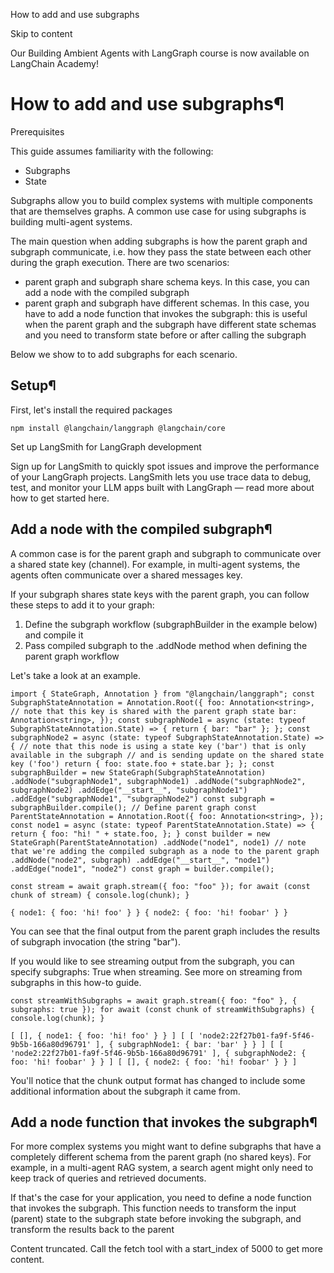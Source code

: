How to add and use subgraphs

Skip to content

Our Building Ambient Agents with LangGraph course is now available on LangChain Academy!

# How to add and use subgraphs¶

Prerequisites

This guide assumes familiarity with the following:

* Subgraphs
* State

Subgraphs allow you to build complex systems with multiple components that are themselves graphs. A common use case for using subgraphs is building multi-agent systems.

The main question when adding subgraphs is how the parent graph and subgraph communicate, i.e. how they pass the state between each other during the graph execution. There are two scenarios:

* parent graph and subgraph share schema keys. In this case, you can add a node with the compiled subgraph
* parent graph and subgraph have different schemas. In this case, you have to add a node function that invokes the subgraph: this is useful when the parent graph and the subgraph have different state schemas and you need to transform state before or after calling the subgraph

Below we show to to add subgraphs for each scenario.

## Setup¶

First, let's install the required packages

```
npm install @langchain/langgraph @langchain/core
```

Set up LangSmith for LangGraph development

Sign up for LangSmith to quickly spot issues and improve the performance of your LangGraph projects. LangSmith lets you use trace data to debug, test, and monitor your LLM apps built with LangGraph — read more about how to get started here.

## Add a node with the compiled subgraph¶

A common case is for the parent graph and subgraph to communicate over a shared state key (channel). For example, in multi-agent systems, the agents often communicate over a shared messages key.

If your subgraph shares state keys with the parent graph, you can follow these steps to add it to your graph:

1. Define the subgraph workflow (subgraphBuilder in the example below) and compile it
2. Pass compiled subgraph to the .addNode method when defining the parent graph workflow

Let's take a look at an example.

```
import { StateGraph, Annotation } from "@langchain/langgraph"; const SubgraphStateAnnotation = Annotation.Root({ foo: Annotation<string>, // note that this key is shared with the parent graph state bar: Annotation<string>, }); const subgraphNode1 = async (state: typeof SubgraphStateAnnotation.State) => { return { bar: "bar" }; }; const subgraphNode2 = async (state: typeof SubgraphStateAnnotation.State) => { // note that this node is using a state key ('bar') that is only available in the subgraph // and is sending update on the shared state key ('foo') return { foo: state.foo + state.bar }; }; const subgraphBuilder = new StateGraph(SubgraphStateAnnotation) .addNode("subgraphNode1", subgraphNode1) .addNode("subgraphNode2", subgraphNode2) .addEdge("__start__", "subgraphNode1") .addEdge("subgraphNode1", "subgraphNode2") const subgraph = subgraphBuilder.compile(); // Define parent graph const ParentStateAnnotation = Annotation.Root({ foo: Annotation<string>, }); const node1 = async (state: typeof ParentStateAnnotation.State) => { return { foo: "hi! " + state.foo, }; } const builder = new StateGraph(ParentStateAnnotation) .addNode("node1", node1) // note that we're adding the compiled subgraph as a node to the parent graph .addNode("node2", subgraph) .addEdge("__start__", "node1") .addEdge("node1", "node2") const graph = builder.compile();
```

```
const stream = await graph.stream({ foo: "foo" }); for await (const chunk of stream) { console.log(chunk); }
```

```
{ node1: { foo: 'hi! foo' } } { node2: { foo: 'hi! foobar' } }
```

You can see that the final output from the parent graph includes the results of subgraph invocation (the string "bar").

If you would like to see streaming output from the subgraph, you can specify subgraphs: True when streaming. See more on streaming from subgraphs in this how-to guide.

```
const streamWithSubgraphs = await graph.stream({ foo: "foo" }, { subgraphs: true }); for await (const chunk of streamWithSubgraphs) { console.log(chunk); }
```

```
[ [], { node1: { foo: 'hi! foo' } } ] [ [ 'node2:22f27b01-fa9f-5f46-9b5b-166a80d96791' ], { subgraphNode1: { bar: 'bar' } } ] [ [ 'node2:22f27b01-fa9f-5f46-9b5b-166a80d96791' ], { subgraphNode2: { foo: 'hi! foobar' } } ] [ [], { node2: { foo: 'hi! foobar' } } ]
```

You'll notice that the chunk output format has changed to include some additional information about the subgraph it came from.

## Add a node function that invokes the subgraph¶

For more complex systems you might want to define subgraphs that have a completely different schema from the parent graph (no shared keys). For example, in a multi-agent RAG system, a search agent might only need to keep track of queries and retrieved documents.

If that's the case for your application, you need to define a node function that invokes the subgraph. This function needs to transform the input (parent) state to the subgraph state before invoking the subgraph, and transform the results back to the parent

<error>Content truncated. Call the fetch tool with a start_index of 5000 to get more content.</error>